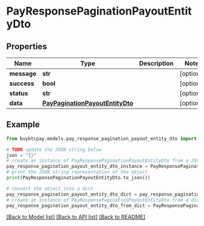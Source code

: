 # PayResponsePaginationPayoutEntityDto


## Properties

Name | Type | Description | Notes
------------ | ------------- | ------------- | -------------
**message** | **str** |  | [optional] 
**success** | **bool** |  | [optional] 
**status** | **str** |  | [optional] 
**data** | [**PayPaginationPayoutEntityDto**](PayPaginationPayoutEntityDto.md) |  | [optional] 

## Example

```python
from buybtcpay.models.pay_response_pagination_payout_entity_dto import PayResponsePaginationPayoutEntityDto

# TODO update the JSON string below
json = "{}"
# create an instance of PayResponsePaginationPayoutEntityDto from a JSON string
pay_response_pagination_payout_entity_dto_instance = PayResponsePaginationPayoutEntityDto.from_json(json)
# print the JSON string representation of the object
print(PayResponsePaginationPayoutEntityDto.to_json())

# convert the object into a dict
pay_response_pagination_payout_entity_dto_dict = pay_response_pagination_payout_entity_dto_instance.to_dict()
# create an instance of PayResponsePaginationPayoutEntityDto from a dict
pay_response_pagination_payout_entity_dto_from_dict = PayResponsePaginationPayoutEntityDto.from_dict(pay_response_pagination_payout_entity_dto_dict)
```
[[Back to Model list]](../README.md#documentation-for-models) [[Back to API list]](../README.md#documentation-for-api-endpoints) [[Back to README]](../README.md)


